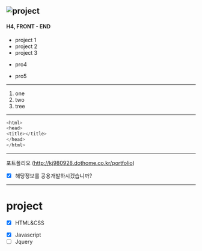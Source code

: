 ![](https://img1.daumcdn.net/thumb/R720x0.q80/?scode=mtistory2&fname=http%3A%2F%2Fcfile7.uf.tistory.com%2Fimage%2F24283C3858F778CA2EFABE "project")
---
#### H4, FRONT - END

* project 1 
* project 2 
* project 3 
- pro4
+ pro5
---
1. one
2. two
3. tree
---

```c
<html>
<head>
<title></title>
</head>
</html>
```
---
포트폴리오 (http://kj980928.dothome.co.kr/portfolio)
* [x] 해당정보를 공용개발하시겠습니까?
---
# project
* [x] HTML&CSS
- [x] Javascript
- [ ] Jquery